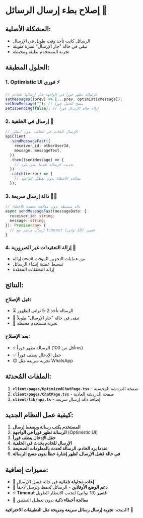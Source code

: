 # إصلاح بطء إرسال الرسائل 🚀

## المشكلة الأصلية:

- الرسائل كانت تأخذ وقت طويل في الإرسال
- تبقى في حالة "جار الإرسال" لفترة طويلة
- تجربة المستخدم بطيئة ومحبطة

## الحلول المطبقة:

### 1. **Optimistic UI فوري** ⚡

```typescript
// الرسالة تظهر فوراً في الواجهة قبل إرسالها للخادم
setMessages((prev) => [...prev, optimisticMessage]);
setNewMessage(""); // مسح الحقل فوراً
setIsSending(false); // إزالة حالة الإرسال فوراً
```

### 2. **إرسال في الخلفية** 🔄

```typescript
// الإرسال للخادم في الخلفية بدون انتظار
apiClient
  .sendMessageFast({
    receiver_id: otherUserId,
    message: messageText,
  })
  .then((sentMessage) => {
    // تحديث الرسالة عندما يصل الرد
  })
  .catch((error) => {
    // معالجة الأخطاء بدون تعطيل الواجهة
  });
```

### 3. **دالة إرسال سريعة** 🏃‍♂️

```typescript
// دالة مبسطة بدون معالجة معقدة للأخطاء
async sendMessageFast(messageData: {
  receiver_id: string;
  message: string;
}): Promise<any> {
  // إرسال مباشر مع timeout قصير (10 ثواني)
}
```

### 4. **إزالة التعقيدات غير الضرورية** 🧹

- إزالة await من عمليات التخزين المؤقت
- تبسيط عملية إنشاء الرسائل
- إزالة التحققات المعقدة

## النتائج:

### قبل الإصلاح:

- ⏳ الرسالة تأخذ 2-5 ثواني للظهور
- 🔄 تبقى في حالة "جار الإرسال" طويلاً
- 😤 تجربة مستخدم محبطة

### بعد الإصلاح:

- ⚡ الرسالة تظهر فوراً (أقل من 100ms)
- ✅ حقل الإدخال ينظف فوراً
- 😊 تجربة سريعة مثل WhatsApp

## الملفات المُحدثة:

1. **`client/pages/OptimizedChatPage.tsx`** - صفحة الدردشة المحسنة
2. **`client/pages/ChatPage.tsx`** - صفحة الدردشة العادية
3. **`client/lib/api.ts`** - إضافة دالة إرسال سريعة

## كيفية عمل النظام الجديد:

1. **المستخدم يكتب رسالة ويضغط إرسال**
2. **الرسالة تظهر فوراً في الواجهة** (Optimistic UI)
3. **حقل الإدخال ينظف فوراً**
4. **الإرسال للخادم يحدث في الخلفية**
5. **عندما يرد الخادم، الرسالة تُحدث بالمعلومات الصحيحة**
6. **في حالة فشل الإرسال، تُظهر إشارة خطأ بدون مسح الرسالة**

## مميزات إضافية:

- 🔄 **إعادة محاولة تلقائية** في حالة فشل الإرسال
- 📱 **دعم الوضع الأوفلاين** - الرسائل تُحفظ وترسل لاحقاً
- ⚡ **Timeout قصير** (10 ثواني) لتجنب الانتظار الطويل
- 🎯 **معالجة أخطاء ذكية** بدون تعطيل التطبيق

النتيجة: **تجربة إرسال رسائل سريعة ومريحة مثل التطبيقات الاحترافية!** 🚀
